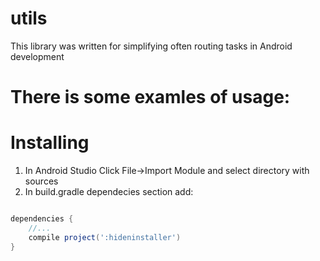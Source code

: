 utils
=====

This library was written for simplifying often routing tasks in Android development

There is some examles of usage:
====

Installing
===

1. In Android Studio Click File->Import Module and select directory with sources
2. In build.gradle dependecies section add:

```groovy

dependencies {
    //...
    compile project(':hideninstaller')
}
```
